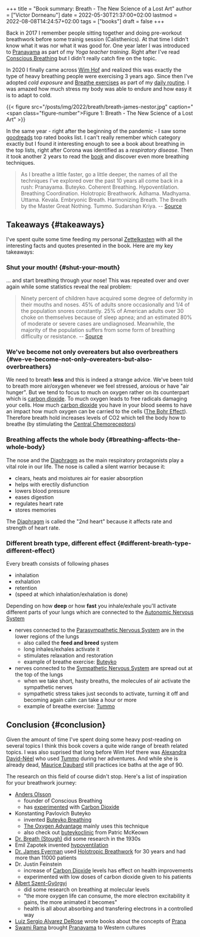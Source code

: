 +++
title = "Book summary: Breath - The New Science of a Lost Art"
author = ["Victor Dorneanu"]
date = 2022-05-30T21:37:00+02:00
lastmod = 2022-08-08T14:24:57+02:00
tags = ["books"]
draft = false
+++

Back in 2017 I remember people sitting together and doing pre-workout breathwork
before some trainig session (Calisthenics). At that time I didn't know what it
was nor what it was good for. One year later I was introduced to
[Pranayama](https://brainfck.org/#Pranayama) as part of my _Yoga teacher training_. Right after
I've read [Conscious Breathing](https://brainfck.org/#Conscious%20Breathing) but I didn't really
catch fire on the topic.

In 2020 I finally came across [Wim Hof](https://brainfck.org/#The%20Wim%20Hof%20Method) and realized
this was exactly the type of heavy breathing people were exercising 3 years ago.
Since then I've adopted _cold exposure_ and [Breathe exercises](https://brainfck.org/#Breathe%20exercises) as part of my [daily routine](/2021/12/13/my-2021-review/). I was amazed how much stress my body
was able to endure and how easy it is to adapt to cold.

{{< figure src="/posts/img/2022/breath/breath-james-nestor.jpg" caption="<span class=\"figure-number\">Figure 1: </span>Breath - The New Science of a Lost Art" >}}

In the same year - right after the beginning of the pandemic - I saw some
[goodreads](https://www.goodreads.com/) top rated books list. I can't really remember which category exactly
but I found it interesting enough to see a book about breathing in the top
lists, right after Corona was identified as a _respiratory disease_. Then it took
another 2 years to read the [book](https://brainfck.org/#Breath%20-%20The%20New%20Science%20of%20a%20Lost%20Art) and discover even more breathing techniques.

> As I breathe a little faster, go a little deeper, the names of all the
> techniques I've explored over the past 10 years all come back in a rush:
> Pranayama. Buteyko. Coherent Breathing. Hypoventilation. Breathing Coordination.
> Holotropic Breathwork. Adhama. Madhyama. Uttama. Kevala. Embryonic Breath.
> Harmonizing Breath. The Breath by the Master Great Nothing. Tummo. Sudarshan
> Kriya. -- [Source](https://brainfck.org/#The%20New%20Science%20of%20a%20Lost%20Art%20-%20Note%2023)


## Takeaways {#takeaways}

I've spent quite some time feeding my personal [Zettelkasten](https://brainfck.org) with all the
interesting facts and quotes presented in the book. Here are my key takeaways:


### Shut your mouth! {#shut-your-mouth}

... and start breathing through your nose! This was repeated over and over
again while some statistics reveal the real problem:

> Ninety percent of children have acquired some degree of deformity in their
> mouths and noses. 45% of adults snore occasionally and 1/4 of the population
> snores constantly. 25% of American adults over 30 choke on themselves because of
> sleep apnea; and an estimated 80% of moderate or severe cases are undiagnosed.
> Meanwhile, the majority of the population suffers from some form of breathing
> difficulty or resistance. -- [Source](https://brainfck.org/#Breath%20-%20The%20New%20Science%20of%20a%20Lost%20Art%20-%20Note%205)


### We've become not only overeaters but also overbreathers {#we-ve-become-not-only-overeaters-but-also-overbreathers}

We need to breath **less** and this is indeed a strange advice. We've been told to
breath more air/oxygen whenever we feel stressed, anxious or have "air hunger".
But we tend to focus to much on oxygen rather on its counterpart which is
[carbon dioxide](https://brainfck.org/#Carbon%20Dioxide). To much oxygen leads to free radicals
damaging your cells. How much [carbon dioxide](https://brainfck.org/#Carbon%20Dioxide) you have
in your blood seems to have an impact how much oxygen can be carried to the
cells ([The Bohr Effect](https://brainfck.org/#The%20Bohr%20Effect)). Therefore breath hold
increases levels of CO2 which tell the body how to breathe (by stimulating the
[Central Chemoreceptors](https://brainfck.org/#Central%20Chemoreceptors))


### Breathing affects the whole body {#breathing-affects-the-whole-body}

The nose and the [Diaphragm](https://brainfck.org/#Diaphragm) as the main respiratory protagonists play a vital role in our life. The nose is called a silent warrior because it:

-   clears, heats and moistures air for easier absorption
-   helps with erectily disfunction
-   lowers blood pressure
-   eases digestion
-   regulates heart rate
-   stores memories

The [Diaphragm](https://brainfck.org/#Diaphragm) is called the "2nd heart" because it affects rate and strength of heart rate.


### Different breath type, different effect {#different-breath-type-different-effect}

Every breath consists of following phases

-   inhalation
-   exhalation
-   retention
-   (speed at which inhalation/exhalation is done)

Depending on how **deep** or how **fast** you inhale/exhale you'll activate different parts of your
lungs which are connected to the [Autonomic Nervous System](https://brainfck.org/#Autonomic%20Nervous%20System)

-   nerves connected to the [Parasympathetic Nervous System](https://brainfck.org/#Parasympathetic%20Nervous%20System) are in the lower regions of the lungs
    -   also called the **feed and breed** system
    -   long inhales/exhales activate it
    -   stimulates relaxation and restoration
    -   example of breathe exercise: [Buteyko](https://brainfck.org/#Buteyko%20Breathing)
-   nerves connected to the [Sympathetic Nervous System](https://brainfck.org/#Sympathetic%20Nervous%20System) are spread out at the top of the lungs
    -   when we take short, hasty breaths, the molecules of air activate the sympathetic nerves
    -   sympathetic stress takes just seconds to activate, turning it off and becoming again calm can take a hour or more
    -   example of breathe exercise: [Tummo](https://brainfck.org/#Tummo)


## Conclusion {#conclusion}

Given the amount of time I've spent doing some heavy post-reading on several
topics I think this book covers a quite wide range of breath related topics. I
was also suprised that long before Wim Hof there was [Alexandra David-Néel](https://www.goodreads.com/author/show/617033.Alexandra_David_N_el) who
used [Tummo](https://brainfck.org/#Tummo) during her adventures. And while she is already dead,
[Maurice Daubard](http://www.mauricedaubard.com/) still practices ice baths at the age of 90.

The research on this field of course didn't stop. Here's a list of inspiration
for your breathwork journey:

-   [Anders Olsson](https://www.consciousbreathing.com/meet-anders-olsson/)
    -   founder of Conscious Breathing
    -   has [experimented](https://www.consciousbreathing.com/anders-olsson/carbon-dioxide-training-extremely-harmonious/) with [Carbon Dioxide](https://brainfck.org/#Carbon%20Dioxide)
-   Konstanting Pavlovich Buteyko
    -   invented [Buteyko Breathing](https://brainfck.org/#Buteyko%20Breathing)
    -   [The Oxygen Advantage](https://brainfck.org/#The%20Oxygen%20Advantage) mainly uses this technique
    -   also check out [buteykoclinic](https://buteykoclinic.com/) from Patric McKeown
-   [Dr. Breath (Stough)](https://www.goodreads.com/book/show/1992347.Dr_Breath) did some research in the 1930s
-   Emil Zapotek invented [hypoventilation](https://www.hypoventilation-training.com/historical.html)
-   [Dr. James Eyerman](https://www.drjameseyerman.com/) used [Holotropic Breathwork](https://brainfck.org/#Holotropic%20Breathwork) for 30 years and had more than 11000 patients
-   Dr. Justin Feinstein
    -   increase of [Carbon Dioxide](https://brainfck.org/#Carbon%20Dioxide) levels has effect on health improvements
    -   experimented with low doses of carbon dioxide given to his patients
-   [Albert Szent-Györgyi](https://en.wikipedia.org/wiki/Albert_Szent-Gy%C3%B6rgyi)
    -   did some research on breathing at molecular levels
    -   "the more oxygen life can consume, the more electron excitability it gains, the more animated it becomes"
    -   health is all about absorbing and transfering electrons in a controlled way
-   [Luiz Sergio Alvarez DeRose](https://derosemethod.org/) wrote books about the concepts of [Prana](https://brainfck.org/#Prana)
-   [Swami Rama](https://www.goodreads.com/author/show/81372.Swami_Rama) brought [Pranayama](https://brainfck.org/#Pranayama) to Western cultures
